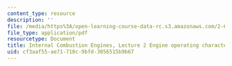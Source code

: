 ```yaml
---
content_type: resource
description: ''
file: /media/https%3A/open-learning-course-data-rc.s3.amazonaws.com/2-61-internal-combustion-engines-spring-2017/cf3aaf55ae71710c9bfd3056515b9b67_MIT2_61S17_lec2.pdf
file_type: application/pdf
resourcetype: Document
title: Internal Combustion Engines, Lecture 2 Engine operating characteristics
uid: cf3aaf55-ae71-710c-9bfd-3056515b9b67
---
```

